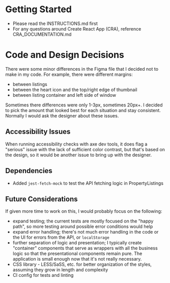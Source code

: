 # Getting Started

- Please read the INSTRUCTIONS.md first
- For any questions around Create React App (CRA), reference
  CRA_DOCUMENTATION.md

# Code and Design Decisions

There were some minor differences in the Figma file that I decided not to make in my code. For example, there were different margins:
- between listings
- between the heart icon and the top/right edge of thumbnail
- between listing container and left side of window

Sometimes there differences were only 1-3px, sometimes 20px+. I decided to pick the amount that looked best for each situation and stay consistent. Normally I would ask the designer about these issues.

## Accessibility Issues

When running accessibility checks with axe dev tools, it does flag a "serious" issue with the lack of sufficient color contrast, but that's based on the design, so it would be another issue to bring up with the designer.

## Dependencies

- Added `jest-fetch-mock` to test the API fetching logic in PropertyListings

## Future Considerations

If given more time to work on this, I would probably focus on the following:
- expand testing; the current tests are mostly focused on the "happy path", so more testing around possible error conditions would help
- expand error handling; there's not much error handling in the code or the UI for errors from the API, or `localStorage`
- further separation of logic and presentation; I typically create "container" components that serve as wrappers with all the business logic so that the presentational components remain pure. The application is small enough now that it's not really necessary.
- CSS library - LESS/SaSS, etc. for better organization of the styles, assuming they grow in length and complexity
- CI config for tests and linting